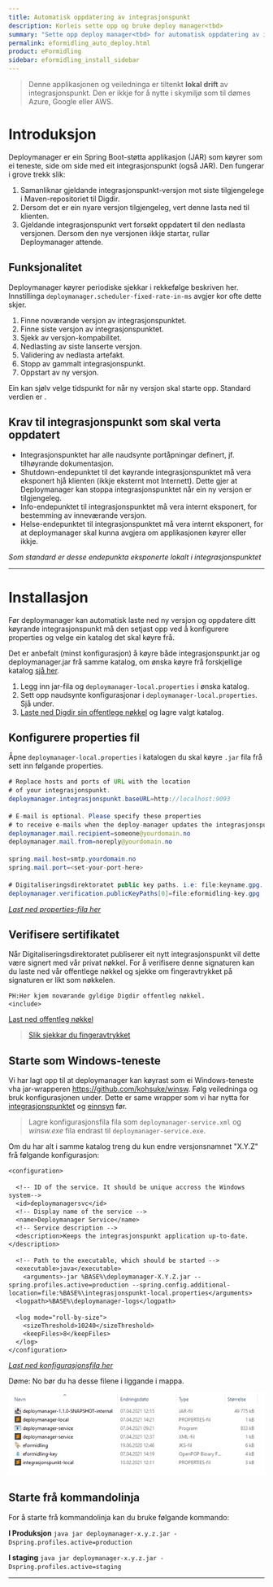 ```yaml
---
title: Automatisk oppdatering av integrasjonspunkt
description: Korleis sette opp og bruke deploy manager<tbd>
summary: "Sette opp deploy manager<tbd> for automatisk oppdatering av integrasjonspunktet"
permalink: eformidling_auto_deploy.html
product: eFormidling
sidebar: eformidling_install_sidebar
---
```


> Denne applikasjonen og veiledninga er tiltenkt **lokal drift** av integrasjonspunkt. Den er ikkje for å nytte i skymiljø som til dømes Azure, Google eller AWS.


# Introduksjon
Deploymanager<tbd> er ein Spring Boot-støtta applikasjon (JAR) som køyrer som ei teneste, side om side med eit integrasjonspunkt (også JAR). Den fungerar i grove trekk slik:

1. Samanliknar gjeldande integrasjonspunkt-versjon mot siste tilgjengelege i Maven-repositoriet til Digdir.
2. Dersom det er ein nyare versjon tilgjengeleg, vert denne lasta ned til klienten. 
3. Gjeldande integrasjonspunkt vert forsøkt oppdatert til den nedlasta versjonen. Dersom den nye versjonen ikkje startar, rullar Deploymanager attende.

## Funksjonalitet
Deploymanager<tbd> køyrer periodiske sjekkar i rekkefølge beskriven her. Innstillinga ```deploymanager.scheduler-fixed-rate-in-ms``` avgjer kor ofte dette skjer. 

1. Finne noværande versjon av integrasjonspunktet.
2. Finne siste versjon av integrasjonspunktet.
3. Sjekk av versjon-kompabilitet.
4. Nedlasting av siste lanserte versjon.
5. Validering av nedlasta artefakt.
6. Stopp av gammalt integrasjonspunkt.
7. Oppstart av ny versjon.

Ein kan sjølv velge tidspunkt for når ny versjon skal starte opp. Standard verdien er <todo>.

## Krav til integrasjonspunkt som skal verta oppdatert
+ Integrasjonspunktet har alle naudsynte portåpningar definert, jf. tilhøyrande dokumentasjon.
+ Shutdown-endepunktet til det køyrande integrasjonspunktet må vera eksponert hjå klienten (ikkje eksternt mot Internett). Dette gjer at Deploymanager kan stoppa integrasjonspunktet når ein ny versjon er tilgjengeleg.
+ Info-endepunktet til integrasjonspunktet må vera internt eksponert, for bestemming av inneværande versjon.
+ Helse-endepunktet til integrasjonspunktet må vera internt eksponert, for at deploymanager skal kunna avgjera om applikasjonen køyrer eller ikkje.

*Som standard er desse endepunkta eksponerte lokalt i integrasjonspunktet*

---

# Installasjon
Før deploymanager<tbd> kan automatisk laste ned ny versjon og oppdatere ditt køyrande integrasjonspunkt må den setjast opp ved å konfigurere properties og velge ein katalog det skal køyre frå. 

Det er anbefalt (minst konfigurasjon) å køyre både integrasjonspunkt.jar og deploymanager.jar<tbd> frå samme katalog, om ønska køyre frå forskjellige katalog [sjå her](https://github.com/felleslosninger/efm-deploy-manager#running-deploymanager-and-integrasjonspunkt-from-different-folders).


1. Legg inn jar-fila og ```deploymanager-local.properties``` i ønska katalog.
2. Sett opp naudsynte konfigurasjonar i ```deploymanager-local.properties```. Sjå under.
3. [Laste ned Digdir sin offentlege nøkkel](/resources/eformidling/public_keys/eformidling-test-key.gpg) og lagre valgt katalog.
<!--<tbd oppdater lenke før merge med gh-pages>-->

## Konfigurere properties fil
Åpne ```deploymanager-local.properties``` i katalogen du skal køyre ```.jar``` fila frå sett inn følgande properties.

```java
# Replace hosts and ports of URL with the location
# of your integrasjonspunkt.
deploymanager.integrasjonspunkt.baseURL=http://localhost:9093

# E-mail is optional. Please specify these properties 
# to receive e-mails when the deploy-manager updates the integrasjonspunkt-application.
deploymanager.mail.recipient=someone@yourdomain.no
deploymanager.mail.from=noreply@yourdomain.no

spring.mail.host=smtp.yourdomain.no
spring.mail.port=<set-your-port-here>

# Digitaliseringsdirektoratet public key paths. i.e: file:keyname.gpg.
deploymanager.verification.publicKeyPaths[0]=file:eformidling-key.gpg
```
*[Last ned properties-fila her](/resources/eformidling/deploymanager-local.properties)*

## Verifisere sertifikatet
Når Digitaliseringsdirektoratet publiserer eit nytt integrasjonspunkt vil dette være signert med vår privat nøkkel. For å verifisere denne signaturen kan du laste ned vår offentlege nøkkel og sjekke om fingeravtrykket på signaturen er likt som nøkkelen.

```
PH:Her kjem noværande gyldige Digdir offentleg nøkkel.
<include> 
```

[Last ned offentleg nøkkel](/resources/eformidling/public_keys/eformidling-test-key.gpg)
<!--<tbd oppdater lenke før merge med gh-pages>-->

> [Slik sjekkar du fingeravtrykket]()


## Starte som Windows-teneste
Vi har lagt opp til at deploymanager<tbd> kan køyrast som ei Windows-teneste vha jar-wrapperen https://github.com/kohsuke/winsw. Følg veiledninga og bruk konfigurasjonen under. Dette er same wrapper som vi har nytta for [integrasjonspunktet](https://docs.digdir.no/eformidling_ip_run.html#alt-1-kj%C3%B8re-integrasjonspunktet-som-en-tjeneste) og [einnsyn](https://docs.digdir.no/einnsyn_install_tjeneste.html) før. 


> Lagre konfigurasjonsfila fila som ```deploymanager-service.xml```<tbd> og *winsw.exe* fila endrast til ```deploymanager-service.exe```.<tbd>

Om du har alt i samme katalog treng du kun endre versjonsnamnet "X.Y.Z" frå følgande konfigurasjon:
```
<configuration>
  
  <!-- ID of the service. It should be unique accross the Windows system-->
  <id>deploymanagersvc</id>
  <!-- Display name of the service -->
  <name>Deploymanager Service</name>
  <!-- Service description -->
  <description>Keeps the integrasjonspunkt application up-to-date.</description>
  
  <!-- Path to the executable, which should be started -->
  <executable>java</executable>
    <arguments>-jar %BASE%\deploymanager-X.Y.Z.jar --spring.profiles.active=production --spring.config.additional-location=file:%BASE%\integrasjonspunkt-local.properties</arguments>
  <logpath>%BASE%\deploymanager-logs</logpath>
  
  <log mode="roll-by-size">
    <sizeThreshold>10240</sizeThreshold>
    <keepFiles>8</keepFiles>
  </log>
</configuration>
```
*[Last ned konfigurasjonsfila her](/resources/eformidling/deploymanager-service.xml)*

Døme: No bør du ha desse filene i liggande i mappa.
    
![ph:bilde](/images/eformidling/dm-filer.png)

## Starte frå kommandolinja
For å starte frå kommandolinja kan du bruke følgande kommando:

**I Produksjon**
```java jar deploymanager-x.y.z.jar -Dspring.profiles.active=production```

**I staging**
```java jar deploymanager-x.y.z.jar -Dspring.profiles.active=staging```

---
